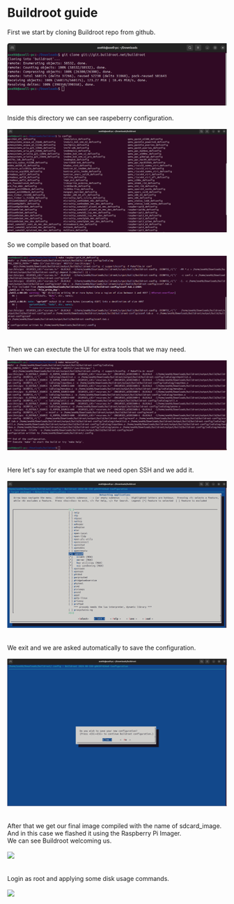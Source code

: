 # Buildroot guide

First we start by cloning Buildroot repo from github.<br><br>
![](buildroot_evidence/cloning_repo_1.png)<br><br>
Inside this directory we can see raspeberry configuration.<br><br>
![](buildroot_evidence/checking_for_boards_2.png)<br><br>
So we compile based on that board.<br><br> 
![](buildroot_evidence/selecting_raspberry_3.png)<br><br>  
Then we can exectute the UI for extra tools that we may need.<br><br>
![](buildroot_evidence/Executing_the_UI_4.png)<br><br>  
Here let's say for example that we need open SSH and we add it.<br><br>
![](buildroot_evidence/Selecting_openssh_as_a_module_example_5.png)<br><br>  
We exit and we are asked automatically to save the configuration.<br><br>
![](buildroot_evidence/save_configuration_and_make_the_file_6.png)<br><br>  
After that we get our final image compiled with the name of sdcard_image.  
And in this case we flashed it using the Raspberry Pi Imager.  
We can see Buildroot welcoming us.<br><br>
![](buildroot_evidence/Buildroot_login_7.jpg)<br><br>  
Login as root and applying some disk usage commands.<br><br>
![](buildroot_evidence/applying_commands_8.jpg)
